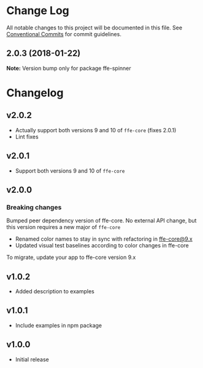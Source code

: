 # Change Log

All notable changes to this project will be documented in this file.
See [Conventional Commits](https://conventionalcommits.org) for commit guidelines.

<a name="2.0.3"></a>
## 2.0.3 (2018-01-22)




**Note:** Version bump only for package ffe-spinner

# Changelog

## v2.0.2
* Actually support both versions 9 and 10 of `ffe-core` (fixes 2.0.1)
* Lint fixes

## v2.0.1
* Support both versions 9 and 10 of `ffe-core`

## v2.0.0

### Breaking changes

Bumped peer dependency version of ffe-core. No external API change, but this version requires a new major of `ffe-core`

* Renamed color names to stay in sync with refactoring in ffe-core@9.x
* Updated visual test baselines according to color changes in ffe-core

To migrate, update your app to ffe-core version 9.x

## v1.0.2

* Added description to examples

## v1.0.1

* Include examples in npm package

## v1.0.0

* Initial release

